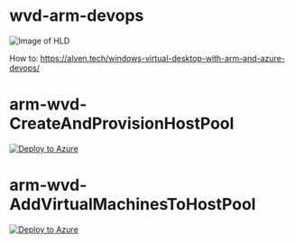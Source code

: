 # wvd-arm-devops
![Image of HLD](https://alven.tech/wp-content/uploads/2020/10/image-29.png)

How to:
https://alven.tech/windows-virtual-desktop-with-arm-and-azure-devops/

# arm-wvd-CreateAndProvisionHostPool
[![Deploy to Azure](https://aka.ms/deploytoazurebutton)](https://portal.azure.com/#create/Microsoft.Template/uri/https%3A%2F%2Fraw.githubusercontent.com%2Falventech%2Fwvd-arm-devops%2Fmain%2Farm-wvd-CreateAndProvisionHostPool%2Farm-wvd-CreateAndProvisionHostPool.json)

# arm-wvd-AddVirtualMachinesToHostPool
[![Deploy to Azure](https://aka.ms/deploytoazurebutton)](https://portal.azure.com/#create/Microsoft.Template/uri/https%3A%2F%2Fraw.githubusercontent.com%2Falventech%2Fwvd-arm-devops%2Fmain%2Farm-wvd-AddVirtualMachinesToHostPool%2Farm-wvd-AddVirtualMachinesTemplate.json)

